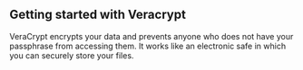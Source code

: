 ## Getting started with Veracrypt
VeraCrypt encrypts your data and prevents anyone who does not have your passphrase from accessing them. It works like an electronic safe in which you can securely store your files.
